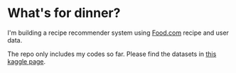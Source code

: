 # What's for dinner?

I'm building a recipe recommender system using [Food.com](https://www.food.com/) recipe and user data.

The repo only includes my codes so far. Please find the datasets in [this kaggle page](https://www.kaggle.com/shuyangli94/food-com-recipes-and-user-interactions).
